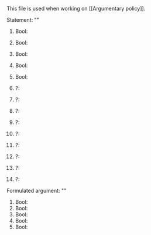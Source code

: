 This file is used when working on [[Argumentary policy]].

Statement: ""

1. Bool: 
2. Bool: 
3. Bool: 
4. Bool: 
5. Bool: 

1. ?: 
2. ?: 
3. ?: 
4. ?: 
5. ?: 
6. ?: 
7. ?: 
8. ?: 
9. ?: 

Formulated argument: ""

1. Bool: 
2. Bool: 
3. Bool: 
4. Bool: 
5. Bool: 